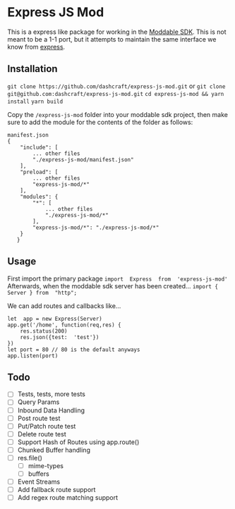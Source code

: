 
# Express JS Mod
This is a express like package for working in the [Moddable SDK](https://www.moddable.com/).
This is not meant to be a 1-1 port, but it attempts to maintain the same interface
we know from [express](https://expressjs.com/).

## Installation
`git clone https://github.com/dashcraft/express-js-mod.git` or `git clone git@github.com:dashcraft/express-js-mod.git`
`cd express-js-mod && yarn install`
`yarn build`

Copy the `/express-js-mod` folder into your moddable sdk project,
then make sure to add the module for the contents of the folder as follows:

    manifest.json
    {
	    "include": [
		    ... other files
		    "./express-js-mod/manifest.json"
	    ],
	    "preload": [
		    ... other files
		    "express-js-mod/*"
	    ],
	    "modules": {
	        "*": [
				... other files
			    "./express-js-mod/*"
		    ],
		    "express-js-mod/*": "./express-js-mod/*"
		}
	   }

## Usage
First import the primary package
`import  Express  from  'express-js-mod'`
Afterwards, when the moddable sdk server has been created...
`import { Server } from  "http";`

We can add routes and callbacks like...

    let  app = new Express(Server)
    app.get('/home', function(req,res) {
	    res.status(200)
	    res.json({test:  'test'})
    })
    let port = 80 // 80 is the default anyways
    app.listen(port)

## Todo

 - [ ] Tests, tests, more tests
 - [ ] Query Params
 - [ ] Inbound Data Handling
 - [ ] Post route test
 - [ ] Put/Patch route test
 - [ ] Delete route test
 - [ ] Support Hash of Routes using app.route()
 - [ ] Chunked Buffer handling
 - [ ] res.file()
	 - [ ] mime-types
	 - [ ] buffers
 - [ ] Event Streams
 - [ ] Add fallback route support
 - [ ] Add regex route matching support
